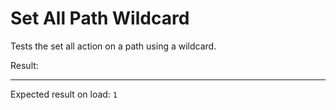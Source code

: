 # Set All Path Wildcard

Tests the set all action on a path using a wildcard.

<div data-signals="{foo: {bar: false}, result: 0}" data-on-load="@setAll('foo.*', true)">
  Result:
  <code id="result" data-text="$result = $foo.bar ? 1 : 0"></code>
  <hr />
  Expected result on load: <code>1</code>
</div>